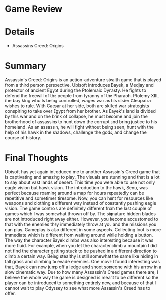 # Game Review
# Details
- Assassins Creed: Origins
# Summary
Assassin's Creed: Origins is an action-adventure stealth game that is played from a third person perspective. Ubisoft introduces Bayek, 
a Medjay and protector of ancient Egypt during the Ptolemaic Dynasty. He fights to defend the freewill of the people 
from tyranny of the Pharaoh. Ptolemy XIII, the boy king who is being controlled, wages war as his sister Cleopatra wishes to rule. 
With Caesar at her side, both are skilled war strategists conspiring to take over Egypt from her brother. As Bayek's land is divided by 
this war and on the brink of collapse, he must become and join the brotherhood of assassins to hunt down the corrupt and bring justice to 
his homeland. As an assassin, he will fight without being seen, hunt with the help of his hawk in the shadows, challenge the gods, and 
change the course of history.
# Final Thoughts
Ubisoft has yet again introduced me to another Assassin's Creed game that is captivating and amazing to play. The visuals are stunning and 
that is a lot to say about vast lands of desert. This time you were able to use not only eagle vision but hawk vision. The introduction 
to the hawk, Senu, was perfect because roaming around a map for hours repeatedly can be repetitive and sometimes tiresome. Now, you can 
hunt for resources like weapons and clothing a different way instead of constantly pushing eagle vision. The game controls are definitely 
different from the last couple of games which I was somewhat thrown off by. The signature hidden blades are not introduced right away 
either. However, you become accustomed to that with the enemies they immediately throw at you and the missions you can play. 
Gameplay is also different in some aspects. Collecting loot is more immediate which is different from waiting around while holding a 
button. The way the character Bayek climbs was also interesting because it was more fluid. For example, when you let the character climb 
a mountain I did not find the character getting stuck to be pushed in a different direction to climb a certain way. Being stealthy is
still somewhat the same like hiding in tall grass and climbing to evade enemies. One move I found interesting was that, Bayek can now 
jump off a ledge and shoot someone with his arrow in a slow cinematic way. Due to how many Assassin's Creed games there are, I believe the 
whole way the game is designed is meant to be different so the player can be introduced to something entirely new, and  because of that
I cannot wait to play Odyssey to see what more Assassin's Creed has to offer. 
